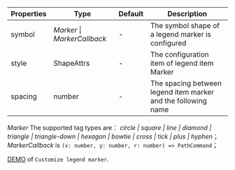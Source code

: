 | Properties | Type                         | Default | Description                                                   |
| ---------- | ---------------------------- | ------- | ------------------------------------------------------------- |
| symbol     | _Marker_ \| _MarkerCallback_ | -       | The symbol shape of a legend marker is configured             |
| style      | ShapeAttrs                   | -       | The configuration item of legend item Marker                  |
| spacing    | number                       | -       | The spacing between legend item marker and the following name |

_Marker_ The supported tag types are： _circle | square | line | diamond | triangle | triangle-down | hexagon | bowtie | cross | tick | plus | hyphen_；
_MarkerCallback_ is `(x: number, y: number, r: number) => PathCommand`；

[DEMO](zh/examples/component/legend#legend-marker-customize) of `Customize legend marker`.